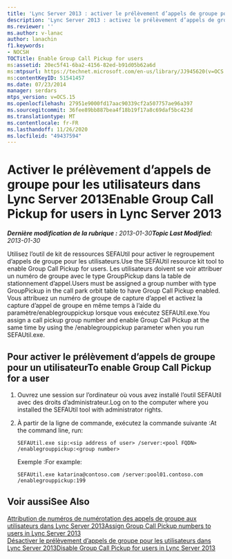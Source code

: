 ```yaml
---
title: 'Lync Server 2013 : activer le prélèvement d’appels de groupe pour les utilisateurs'
description: 'Lync Server 2013 : activez le prélèvement d’appels de groupe pour les utilisateurs.'
ms.reviewer: ''
ms.author: v-lanac
author: lanachin
f1.keywords:
- NOCSH
TOCTitle: Enable Group Call Pickup for users
ms:assetid: 20ec5f41-6ba2-4156-82ed-b91d05b62a6d
ms:mtpsurl: https://technet.microsoft.com/en-us/library/JJ945620(v=OCS.15)
ms:contentKeyID: 51541457
ms.date: 07/23/2014
manager: serdars
mtps_version: v=OCS.15
ms.openlocfilehash: 27951e9000fd17aac90339cf2a507757ae96a397
ms.sourcegitcommit: 36fee89bb887bea4f18b19f17a8c69daf5bc423d
ms.translationtype: MT
ms.contentlocale: fr-FR
ms.lasthandoff: 11/26/2020
ms.locfileid: "49437594"
---
```

# <a name="enable-group-call-pickup-for-users-in-lync-server-2013"></a><span data-ttu-id="3882c-103">Activer le prélèvement d’appels de groupe pour les utilisateurs dans Lync Server 2013</span><span class="sxs-lookup"><span data-stu-id="3882c-103">Enable Group Call Pickup for users in Lync Server 2013</span></span>

<div data-xmlns="http://www.w3.org/1999/xhtml">

<div class="topic" data-xmlns="http://www.w3.org/1999/xhtml" data-msxsl="urn:schemas-microsoft-com:xslt" data-cs="https://msdn.microsoft.com/">

<div data-asp="https://msdn2.microsoft.com/asp">



</div>

<div id="mainSection">

<div id="mainBody"><span data-ttu-id="3882c-104">

<span> </span></span><span class="sxs-lookup"><span data-stu-id="3882c-104">

<span> </span></span></span>

<span data-ttu-id="3882c-105">_**Dernière modification de la rubrique :** 2013-01-30_</span><span class="sxs-lookup"><span data-stu-id="3882c-105">_**Topic Last Modified:** 2013-01-30_</span></span>

<span data-ttu-id="3882c-106">Utilisez l’outil de kit de ressources SEFAUtil pour activer le regroupement d’appels de groupe pour les utilisateurs.</span><span class="sxs-lookup"><span data-stu-id="3882c-106">Use the SEFAUtil resource kit tool to enable Group Call Pickup for users.</span></span> <span data-ttu-id="3882c-107">Les utilisateurs doivent se voir attribuer un numéro de groupe avec le type GroupPickup dans la table de stationnement d’appel.</span><span class="sxs-lookup"><span data-stu-id="3882c-107">Users must be assigned a group number with type GroupPickup in the call park orbit table to have Group Call Pickup enabled.</span></span> <span data-ttu-id="3882c-108">Vous attribuez un numéro de groupe de capture d’appel et activez la capture d’appel de groupe en même temps à l’aide du paramètre/enablegrouppickup lorsque vous exécutez SEFAUtil.exe.</span><span class="sxs-lookup"><span data-stu-id="3882c-108">You assign a call pickup group number and enable Group Call Pickup at the same time by using the /enablegrouppickup parameter when you run SEFAUtil.exe.</span></span>

<div>

## <a name="to-enable-group-call-pickup-for-a-user"></a><span data-ttu-id="3882c-109">Pour activer le prélèvement d’appels de groupe pour un utilisateur</span><span class="sxs-lookup"><span data-stu-id="3882c-109">To enable Group Call Pickup for a user</span></span>

1.  <span data-ttu-id="3882c-110">Ouvrez une session sur l’ordinateur où vous avez installé l’outil SEFAUtil avec des droits d’administrateur.</span><span class="sxs-lookup"><span data-stu-id="3882c-110">Log on to the computer where you installed the SEFAUtil tool with administrator rights.</span></span>

2.  <span data-ttu-id="3882c-111">À partir de la ligne de commande, exécutez la commande suivante :</span><span class="sxs-lookup"><span data-stu-id="3882c-111">At the command line, run:</span></span>
    
        SEFAUtil.exe sip:<sip address of user> /server:<pool FQDN> /enablegrouppickup:<group number>
    
    <span data-ttu-id="3882c-112">Exemple :</span><span class="sxs-lookup"><span data-stu-id="3882c-112">For example:</span></span>
    
        SEFAUtil.exe katarina@contoso.com /server:pool01.contoso.com /enablegrouppickup:199

</div>

<div>

## <a name="see-also"></a><span data-ttu-id="3882c-113">Voir aussi</span><span class="sxs-lookup"><span data-stu-id="3882c-113">See Also</span></span>


[<span data-ttu-id="3882c-114">Attribution de numéros de numérotation des appels de groupe aux utilisateurs dans Lync Server 2013</span><span class="sxs-lookup"><span data-stu-id="3882c-114">Assign Group Call Pickup numbers to users in Lync Server 2013</span></span>](lync-server-2013-assign-group-call-pickup-numbers-to-users.md)  
[<span data-ttu-id="3882c-115">Désactiver le prélèvement d’appels de groupe pour les utilisateurs dans Lync Server 2013</span><span class="sxs-lookup"><span data-stu-id="3882c-115">Disable Group Call Pickup for users in Lync Server 2013</span></span>](lync-server-2013-disable-group-call-pickup-for-users.md)  
  

<span data-ttu-id="3882c-116"></div>

</div>

<span> </span>

</div>

</div>

</span><span class="sxs-lookup"><span data-stu-id="3882c-116"></div>

</div>

<span> </span>

</div>

</div>

</span></span></div>

